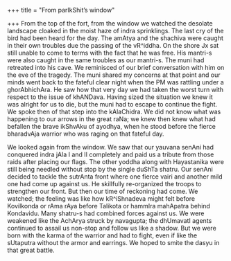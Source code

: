 +++
title = "From parIkShit’s window"

+++
From the top of the fort, from the window we watched the desolate
landscape cloaked in the moist haze of indra sprinklings. The last cry
of the bird had been heard for the day. The amAtya and the shachiva were
caught in their own troubles due the passing of the vR^iddha. On the
shore Jx sat still unable to come to terms with the fact that he was
free. His mantri-s were also caught in the same troubles as our
mantri-s. The muni had retreated into his cave. We reminisced of our
brief conversation with him on the eve of the tragedy. The muni shared
my concerns at that point and our minds went back to the fateful clear
night when the PM was rattling under a ghorAbhichAra. He saw how that
very day we had taken the worst turn with respect to the issue of
khANDava. Having sized the situation we knew it was alright for us to
die, but the muni had to escape to continue the fight. We spoke then of
that step into the kAlaChidra. We did not know what was happening to our
arrows in the great raNa; we knew then knew what had befallen the brave
ikShvAku of ayodhya, when he stood before the fierce bharadvAja warrior
who was raging on that fateful day.

We looked again from the window. We saw that our yauvana senAni had
conquered indra jAla I and II completely and paid us a tribute from
those raids after placing our flags. The other yoddha along with
Hayastanika were still being needled without stop by the single duShTa
shatru. Our senAni decided to tackle the sutrAnta front where one fierce
vairi and another mild one had come up against us. He skillfully
re-organized the troops to strengthen our front. But then our time of
reckoning had come. We watched; the feeling was like how kR^iShnadeva
might felt before Kovilkonda or rAma rAya before Talikota or hammIra
mahApatra behind Kondavidu. Many shatru-s had combined forces against
us. We were weakened like the AchArya struck by navagupta; the dhUmavatI
agents continued to assail us non-stop and follow us like a shadow. But
we were born with the karma of the warrior and had to fight, even if
like the sUtaputra without the armor and earrings. We hoped to smite the
dasyu in that great battle.
